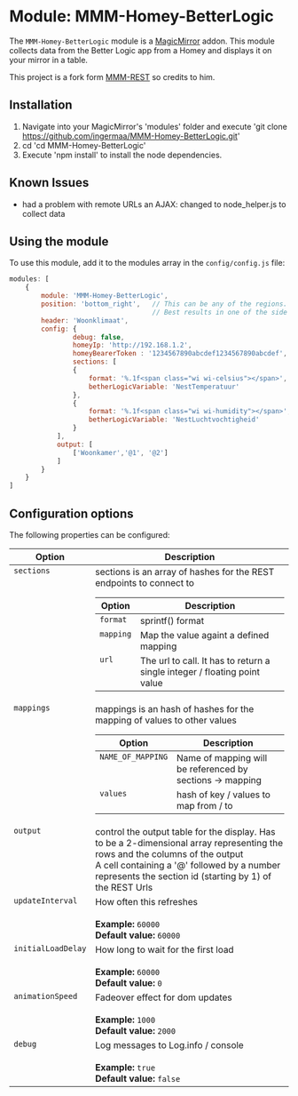 # Module: MMM-Homey-BetterLogic
The `MMM-Homey-BetterLogic` module is a <a href="https://github.com/MichMich/MagicMirror">MagicMirror</a> addon.
This module collects data from the Better Logic app from a Homey and displays it on your mirror in a table.

This project is a fork form <a href="https://github.com/Tuxdiver/MMM-Rest">MMM-REST</a> so credits to him.

## Installation
1. Navigate into your MagicMirror's 'modules' folder and execute 'git clone https://github.com/ingermaa/MMM-Homey-BetterLogic.git'
2. cd 'cd MMM-Homey-BetterLogic'
3. Execute 'npm install' to install the node dependencies.

## Known Issues
- had a problem with remote URLs an AJAX: changed to node_helper.js to collect data

## Using the module

To use this module, add it to the modules array in the `config/config.js` file:
````javascript
modules: [
    {
        module: 'MMM-Homey-BetterLogic',
        position: 'bottom_right',   // This can be any of the regions.
                                    // Best results in one of the side regions like: top_left
        header: 'Woonklimaat',      
        config: {
                debug: false,
                homeyIp: 'http://192.168.1.2',
                homeyBearerToken : '1234567890abcdef1234567890abcdef',
                sections: [
                {
                    format: '%.1f<span class="wi wi-celsius"></span>',
                    betherLogicVariable: 'NestTemperatuur'
                },
                {
                    format: '%.1f<span class="wi wi-humidity"></span>',
                    betherLogicVariable: 'NestLuchtvochtigheid'
                }
            ],
            output: [
                ['Woonkamer','@1', '@2']
            ]
        }
    }
]
````

## Configuration options

The following properties can be configured:

<table width="100%">
    <!-- why, markdown... -->
    <thead>
        <tr>
            <th>Option</th>
            <th width="100%">Description</th>
        </tr>
    <thead>
    <tbody>
        <tr>
            <td valign="top"><code>sections</code></td>
            <td>sections is an array of hashes for the REST endpoints to connect to<br>
            <table>
                <thead>
                    <tr>
                        <th>Option</th>
                        <th width="100%">Description</th>
                    </tr>
                <thead>
                <tbody>
                    <tr>
                        <td valign="top"><code>format</code></td>
                        <td>sprintf() format</td>
                    </tr>
                    <tr>
                        <td valign="top"><code>mapping</code></td>
                        <td>Map the value againt a defined mapping</td>
                    </tr>
                    <tr>
                        <td valign="top"><code>url</code></td>
                        <td>The url to call. It has to return a single integer / floating point value</td>
                    </tr>
                </tbody>
            </table>
            </td>
        </tr>
        <tr>
            <td valign="top"><code>mappings</code></td>
            <td>mappings is an hash of hashes for the mapping of values to other values<br>
            <table>
                <thead>
                    <tr>
                        <th>Option</th>
                        <th width="100%">Description</th>
                    </tr>
                <thead>
                <tbody>
                    <tr>
                        <td valign="top"><code>NAME_OF_MAPPING</code></td>
                        <td>Name of mapping will be referenced by sections -> mapping</td>
                    </tr>
                    <tr>
                        <td valign="top"><code>values</code></td>
                        <td>hash of key / values to map from / to</td>
                    </tr>
                </tbody>
            </table>
            </td>
        </tr>
        <tr>
            <td valign="top"><code>output</code></td>
            <td>control the output table for the display.
            Has to be a 2-dimensional array representing the rows and the columns of the output<br>
            A cell containing a '@' followed by a number represents the section id (starting by 1) of the REST Urls
            </td>
        </tr>
        <tr>
            <td valign="top"><code>updateInterval</code></td>
            <td>How often this refreshes<br>
                <br><b>Example:</b> <code>60000</code>
                <br><b>Default value:</b> <code>60000</code>
            </td>
        </tr>
        <tr>
            <td valign="top"><code>initialLoadDelay</code></td>
            <td>How long to wait for the first load<br>
                <br><b>Example:</b> <code>60000</code>
                <br><b>Default value:</b> <code>0</code>
            </td>
        </tr>
        <tr>
            <td valign="top"><code>animationSpeed</code></td>
            <td>Fadeover effect for dom updates<br>
                <br><b>Example:</b> <code>1000</code>
                <br><b>Default value:</b> <code>2000</code>
            </td>
        </tr>
        <tr>
            <td valign="top"><code>debug</code></td>
            <td>Log messages to Log.info / console<br>
                <br><b>Example:</b> <code>true</code>
                <br><b>Default value:</b> <code>false</code>
            </td>
        </tr>
    </tbody>
</table>
